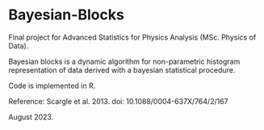# Bayesian-Blocks
Final project for Advanced Statistics for Physics Analysis (MSc. Physics of Data).

Bayesian blocks is a dynamic algorithm for  non-parametric histogram representation of data derived with a bayesian statistical procedure.  

Code is implemented in R.

Reference: 
Scargle et al. 2013. doi: 10.1088/0004-637X/764/2/167

August 2023.
